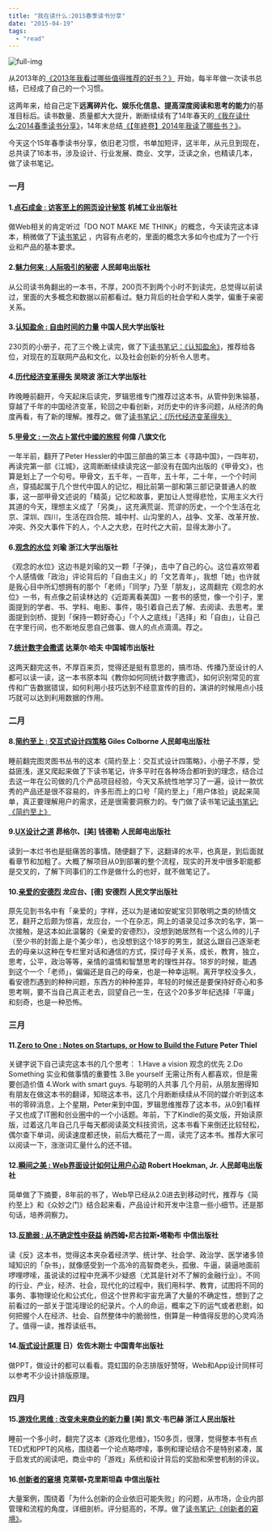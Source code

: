 ```yaml
---
title: "我在读什么:2015春季读书分享"
date: "2015-04-19"
tags: 
  - "read"
---
```


![full-img](https://static.is26.com/blog/2015/04/2015-book2.jpg)

从2013年的[《2013年我看过哪些值得推荐的好书？》](https://luolei.org/books-i-read-in-2013/) 开始，每半年做一次读书总结，已经成了自己的一个习惯。

这两年来，给自己定下**远离碎片化、娱乐化信息、提高深度阅读和思考的能力**的基准目标后。读书数量、质量都大大提升，断断续续有了14年春天的[《我在读什么:2014春季读书分享》](https://luolei.org/what-i-read-in-2014-spring/)，14年末总结[《【年終卷】2014年我读了哪些书？》](https://luolei.org/what-i-read-in-2014/)。

今天这个15年春季读书分享，依旧老习惯，书单加短评，这半年，从元旦到现在，总共读了16本书，涉及设计、行业发展、商业、文学，泛读之余，也精读几本，做了读书笔记。

### 一月

#### 1.[点石成金 : 访客至上的网页设计秘笈](http://book.douban.com/subject/1827702/) 机械工业出版社

做Web相关的肯定听过「DO NOT MAKE ME THINK」的概念，今天读完这本译本，稍微做了下[读书笔记](https://app.yinxiang.com/l/AAlUljHmmS5DN5lLZrcaJLpCZXHLXkXlN4U) ，内容有点老的，里面的概念大多如今也成为了一个行业和产品的基本要求。

#### 2.[魅力何来 : 人际吸引的秘密](http://book.douban.com/subject/10799782/) 人民邮电出版社

从公司读书角翻出的一本书，不厚，200页不到两个小时不到读完，总觉得以前读过，里面的大多概念和数据以前都看过。魅力背后的社会学和人类学，偏重于亲密关系。

#### 3.[认知盈余 : 自由时间的力量](http://book.douban.com/subject/7007666/) 中国人民大学出版社

230页的小册子，花了三个晚上读完，做了下[读书笔记：《认知盈余》](http://www.jianshu.com/p/eaeeba7d102a)，推荐给各位，对现在的互联网产品和文化，以及社会创新的分析令人思考。

#### 4.[历代经济变革得失](http://book.douban.com/subject/24851460/) 吴晓波 浙江大学出版社

昨晚睡前翻开，今天起床后读完，罗辑思维专门推荐过这本书，从管仲到朱镕基，穿越了千年的中国经济变革，轮回之中看创新，对历史中的许多问题，从经济的角度再看，有了新的理解。推荐之。做了[读书笔记：《历代经济变革得失》](http://www.jianshu.com/p/bdc7f12201eb)

#### 5.[甲骨文 : 一次占卜當代中國的旅程](http://book.douban.com/subject/6539859/) 何偉 八旗文化

一年半前，翻开了Peter Hessler的中国三部曲的第三本《寻路中国》，一四年初，再读完第一部《江城》，这周断断续续读完这一部没有在国内出版的《甲骨文》，也算是划上了一个句号。甲骨文，五千年，一百年，五十年，二十年，一个个时间点，穿插起属于几个世代中国人的记忆，相比前第一部和第三部记录普通人的故事，这一部甲骨文述说的「精英」记忆和故事，更加让人觉得悲怆，实用主义大行其道的今天，理想主义成了「另类」，这充满荒诞、荒谬的历史，一个个生活在北京、深圳、四川，生活在四合院、城中村、山沟里的人，战争、文革、改革开放、冲突、外交大事件下的人，个人之大悲，在时代之大前，显得太渺小了。

#### 6.[观念的水位](http://book.douban.com/subject/20463108/) 刘瑜 浙江大学出版社

《观念的水位》这边书是刘瑜的又一颗「子弹」，击中了自己的心。这位喜欢带着个人感情做「政治」评论背后的「自由主义」的「文艺青年」，我想「她」也许就是我心目中所幻想拥有的那个「老师」「同学」乃至「朋友」，这周翻完《观念的水位》一书，有点像之前读林达的《近距离看美国》一套书的感觉，像一个引子，里面提到的学者、书、学科、电影、事件，吸引着自己去了解、去阅读、去思考。里面提到剑桥、提到「保持一颗好奇心」「个人之底线」「选择」和「自由」，让自己在字里行间，也不断地反思自己做事、做人的点点滴滴。荐之。

#### 7.[统计数字会撒谎](http://book.douban.com/subject/3595095/) 达莱尔·哈夫 中国城市出版社

这两天翻完这书，不厚百来页，觉得还是挺有意思的，搞市场、传播乃至设计的人都可以读一读，这一本书原本叫《教你如何同统计数字撒谎》，如何识别常见的宣传和广告数据错误，如何利用小技巧达到不经意宣传的目的，演讲的时候用点小技巧就可以达到利用数据的作用。

### 二月

#### 8.[简约至上 : 交互式设计四策略](http://book.douban.com/subject/5394309/) Giles Colborne 人民邮电出版社

睡前翻完图灵图书丛书的这本《简约至上：交互式设计四策略》，小册子不厚，受益匪浅，遂又爬起来做了下读书笔记，许多平时在各种场合都听到的理念，结合过去这一年在公司做的几个产品项目经验，今天又系统性地学习了一遍，设计一款优秀的产品还是很不容易的，许多形而上的口号「简约至上」「用户体验」说起来简单，真正要理解用户的需求，还是很需要洞察力的。专门做了读书笔记[读书笔记:《简约至上》](http://www.jianshu.com/p/703738fe451d)

#### 9.[UX设计之道](http://book.douban.com/subject/4727021/) 昴格尔、\[美\] 钱德勒 人民邮电出版社

读到一本烂书也是挺痛苦的事情。随便翻了下，这翻译的水平，也真是，到后面就看章节和加粗了。大概了解项目从0到部署的整个流程，现实的开发中很多职能都是交叉的，了解下同事们的工作是做什么的也好，就不做笔记了。

#### 10.[亲爱的安德烈](http://book.douban.com/subject/3369793/) 龙应台、\[德\] 安德烈 人民文学出版社

原先见到书名中有「亲爱的」字样，还以为是诸如安妮宝贝郭敬明之类的矫情文艺，翻开之后颇为惊喜，龙应台，一个在杂志，网上的语录见过多次的名字，第一次接触，是这本如此温馨的《亲爱的安德烈》，没想到她居然有一个这么帅的儿子（至少书的封面上是个美少年），也没想到这个18岁的男生，就这么跟自己逐渐老去的母亲以这种在专栏里对话和通信的方式，探讨母子关系，成长，教育，独立，思考，公平，政治等等，亲情的温情和智慧思考的理性并存。18岁的时候，能遇到这个一个「老师」，偏偏还是自己的母亲，也是一种幸运啊。离开学校没多久，看安德烈遇到的种种问题，东西方的种种差异，年轻的时候还是要保持好奇心和多思考啊，要不当自己真正老去，回望自己一生，在这个20多岁年纪选择「平庸」和刻奇，也是一种恐怖。

### 三月

#### 11.[Zero to One : Notes on Startups, or How to Build the Future](http://book.douban.com/subject/24753651/) Peter Thiel

关键字说下自己读完这本书的几个思考： 1.Have a vision 观念的优先 2.Do Something 实业和做事情的重要性 3.Be yourself 无需让所有人都喜欢，但是需要创造价值 4.Work with smart guys. 与聪明的人共事 几个月前，从朋友圈得知有朋友在做这本书的翻译，知晓这本书，这几个月断断续续从不同的媒介听到这本书的零碎消息，上个星期，Peter来到中国，罗辑思维推荐了这本书，从0到1看样子又也成了IT圈和创业圈中的一个小话题。年前，下了Kindle的英文版，开始读原版，过着这几年自己几乎每天都阅读英文科技资讯，这本书看下来倒还比较轻松，偶尔查下单词，阅读速度都还快，前后大概花了一周，读完了这本书。推荐大家可以阅读一下，涨涨词汇量什么的还不错。

#### 12.[瞬间之美 : Web界面设计如何让用户心动](http://book.douban.com/subject/3886044/) Robert Hoekman, Jr. 人民邮电出版社

简单做了下摘要，8年前的书了，Web早已经从2.0进去到移动时代，推荐与《简约至上》和《众妙之门》结合起来看，产品设计和开发中注意一些小细节。还是那句话，培养洞察力。

#### 13.[反脆弱 : 从不确定性中获益](http://book.douban.com/subject/25782902/) 纳西姆•尼古拉斯•塔勒布 中信出版社

读《反》这本书，觉得这本夹杂着经济学、统计学、社会学、政治学、医学诸多领域知识的「杂书」，就像感受到一个高冷的高智商老头，孤傲、牛逼，装逼地面前啰哩啰嗦，虽说读的过程中充满不少疑惑（尤其是针对不了解的金融行业）。不同的行业、产业，经济、社会，现代化的过程中，我们用科学、教育，试图将不同的事务、事物理论化和公式化，但这个世界和宇宙充满了大量的不确定性，想到了之前看过的一部关于馄沌理论的纪录片。个人的命运，概率之下的运气或者悲剧，如何把握个人在经济、社会、自然整体中的脆弱性，倒算是一种值得反思的心灵鸡汤了。值得一读，推荐读纸书。

#### 14.[版式设计原理](http://book.douban.com/subject/2238320/) 日）佐佐木刚士 中国青年出版社

做PPT，做设计的都可以看看。霓虹国的杂志排版好赞呀，Web和App设计同样可以参考不少设计排版原理。

### 四月

#### 15.[游戏化思维 : 改变未来商业的新力量](http://book.douban.com/subject/25862775/) \[美\] 凯文·韦巴赫 浙江人民出版社

睡前一个多小时，翻完了这本《游戏化思维》，150多页，很薄，觉得整本书有点TED式和PPT的风格，围绕着一个论点略啰嗦，事例和理论结合不是特别紧凑，属于启发式的阅读吧，商业中的「游戏」系统和设计背后的奖励和荣誉机制的评议。

#### 16.[创新者的窘境](http://book.douban.com/subject/4243770/) 克莱顿•克里斯坦森 中信出版社

大量案例，围绕着「为什么创新的企业依旧可能失败」的问题，从市场，企业内部管理和流程的角度，详细剖析。评分挺高的，不厚。做了[读书笔记:《创新者的窘境》](http://www.jianshu.com/p/7ca0d1800868)。
